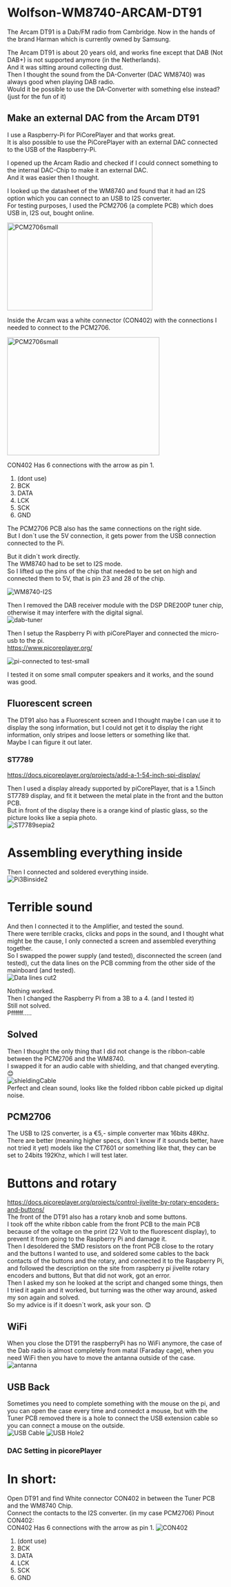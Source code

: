 # Wolfson-WM8740-ARCAM-DT91

The Arcam DT91 is a Dab/FM radio from Cambridge.
Now in the hands of the brand Harman which is currently owned by Samsung.

The Arcam DT91 is about 20 years old, and works fine except that DAB (Not DAB+) is not supported anymore (in the Netherlands).  
And it was sitting around collecting dust.  
Then I thought the sound from the DA-Converter (DAC WM8740) was always good when playing DAB radio.  
Would it be possible to use the DA-Converter with something else instead? (just for the fun of it)  

## Make an external DAC from the Arcam DT91  

I use a Raspberry-Pi for PiCorePlayer and that works great.  
It is also possible to use the PiCorePlayer with an external DAC connected to the USB of the Raspberry-Pi.

I opened up the Arcam Radio and checked if I could connect something to the internal DAC-Chip to make it an external DAC.  
And it was easier then I thought.

I looked up the datasheet of the WM8740 and found that it had an I2S option which you can connect to an USB to I2S converter.  
For testing purposes, I used the PCM2706 (a complete PCB) which does USB in, I2S out, bought online.  

<img width="337" height="204" alt="PCM2706small" src="https://github.com/user-attachments/assets/6a126723-f22f-49b6-acd4-2d51f1e12f6c" />  

Inside the Arcam was a white connector (CON402) with the connections I needed to connect to the PCM2706.  

<img width="353" height="274" alt="PCM2706small" src="https://github.com/user-attachments/assets/11a59549-b229-4caa-82a3-e23b5c66f8bd" />

CON402 Has 6 connections with the arrow as pin 1.  
1. (dont use)  
2. BCK  
3. DATA  
4. LCK  
5. SCK  
6. GND  

The PCM2706 PCB also has the same connections on the right side.  
But I don´t use the 5V connection, it gets power from the USB connection connected to the Pi.

But it didn´t work directly.  
The WM8740 had to be set to I2S mode.  
So I lifted up the pins of the chip that needed to be set on high and connected them to 5V, that is pin 23 and 28 of the chip.  

![WM8740-I2S](https://github.com/user-attachments/assets/1c8aba13-b08c-43ed-beb6-f2c2f4c40fbd)  

Then I removed the DAB receiver module with the DSP DRE200P tuner chip, otherwise it may interfere with the digital signal.  
![dab-tuner](https://github.com/user-attachments/assets/32016f2c-5239-48c1-b17a-cf427f79800f)

Then I setup the Raspberry Pi with piCorePlayer and connected the micro-usb to the pi.  
https://www.picoreplayer.org/  

![pi-connected to test-small](https://github.com/user-attachments/assets/521228bd-16ea-4a66-b6c3-a27b753b3a98)

I tested it on some small computer speakers and it works, and the sound was good.  

## Fluorescent screen

The DT91 also has a Fluorescent screen and I thought maybe I can use it to display the song information, but I could not get it to display the right information, only stripes and loose letters or something like that.  
Maybe I can figure it out later.  
### ST7789  
https://docs.picoreplayer.org/projects/add-a-1-54-inch-spi-display/  

Then I used a display already supported by piCorePlayer, that is a 1.5inch ST7789 display, and fit it between the metal plate in the front and the button PCB.  
But in front of the display there is a orange kind of plastic glass, so the picture looks like a sepia photo.  
![ST7789sepia2](https://github.com/user-attachments/assets/8aa08a8b-3035-4fdd-bd69-6470b5ea34c5)  

# Assembling everything inside  

Then I connected and soldered everything inside.  
![Pi3Binside2](https://github.com/user-attachments/assets/9646cf67-2f54-400e-9180-57d34795dd77)  

# Terrible sound
And then I connected it to the Amplifier, and tested the sound.  
There were terrible cracks, clicks and pops in the sound, and I thought what might be the cause, I only connected a screen and assembled everything together.  
So I swapped the power supply (and tested), disconnected the screen (and tested), cut the data lines on the PCB comming from the other side of the mainboard (and tested).  
![Data lines cut2](https://github.com/user-attachments/assets/2af120b7-073e-4733-ad51-c31b9c964296)


Nothing worked.  
Then I changed the Raspberry Pi from a 3B to a 4. (and I tested it)  
Still not solved.  
Pffffff.....  
## Solved
Then I thought the only thing that I did not change is the ribbon-cable between the PCM2706 and the WM8740.  
I swapped it for an audio cable with shielding, and that changed everyting. :blush:  
![shieldingCable](https://github.com/user-attachments/assets/00f5232b-c78b-4a7e-be74-f96fb7269937)  
Perfect and clean sound, looks like the folded ribbon cable picked up digital noise.  

## PCM2706  
The USB to I2S converter, is a €5,- simple converter max 16bits 48Khz.  
There are better (meaning higher specs, don´t know if it sounds better, have not tried it yet) models like the CT7601 or something like that, they can be set to 24bits 192Khz, which I will test later.  

#  Buttons and rotary  
https://docs.picoreplayer.org/projects/control-jivelite-by-rotary-encoders-and-buttons/  
The front of the DT91 also has a rotary knob and some buttons.  
I took off the white ribbon cable from the front PCB to the main PCB because of the voltage on the print (22 Volt to the fluorescent display), to prevent it from going to the Raspberry Pi and damage it.  
Then I desoldered the SMD resistors on the front PCB close to the rotary and the buttons I wanted to use, and soldered some cables to the back contacts of the buttons and the rotary, and connected it to the Raspberry Pi, and followed the description on the site from raspberry pi jivelite rotary encoders and buttons, But that did not work, got an error.  
Then I asked my son he looked at the script and changed some things, then I tried it again and it worked, but turning was the other way around, asked my son again and solved.  
So my advice is if it doesn´t work, ask your son. :blush:  

## WiFi  
When you close the DT91 the raspberryPi has no WiFi anymore, the case of the Dab radio is almost completely from matal (Faraday cage), when you need WiFi then you have to move the antanna outside of the case.  
![antanna](https://github.com/user-attachments/assets/f352ee55-c219-4e03-ba5c-3701b61d0d50)

## USB Back  
Sometimes you need to complete something with the mouse on the pi, and you can open the case every time and connedct a mouse, but with the Tuner PCB removed there is a hole to connect the USB extension cable so you can connect a mouse on the outside.  
![USB Cable](https://github.com/user-attachments/assets/b8e5319e-78d7-4b7a-9523-7a96db041083)
![USB Hole2](https://github.com/user-attachments/assets/e7316b34-3042-4557-b929-f85be1720e9a)

### DAC Setting in picorePlayer


# In short:  
Open DT91 and find White connector CON402 in between the Tuner PCB and the WM8740 Chip.  
Connect the contacts to the I2S converter. (in my case PCM2706)
Pinout CON402:  
CON402 Has 6 connections with the arrow as pin 1.  ![CON402](https://github.com/user-attachments/assets/bcc9cce5-4e98-4ea8-abe1-f334d2d36f1c)

1. (dont use)  
2. BCK  
3. DATA  
4. LCK  
5. SCK  
6. GND  






 




